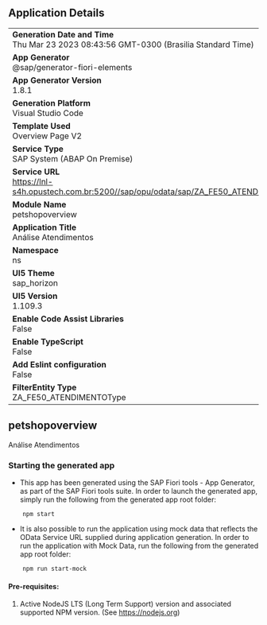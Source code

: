 ## Application Details
|               |
| ------------- |
|**Generation Date and Time**<br>Thu Mar 23 2023 08:43:56 GMT-0300 (Brasilia Standard Time)|
|**App Generator**<br>@sap/generator-fiori-elements|
|**App Generator Version**<br>1.8.1|
|**Generation Platform**<br>Visual Studio Code|
|**Template Used**<br>Overview Page V2|
|**Service Type**<br>SAP System (ABAP On Premise)|
|**Service URL**<br>https://lnl-s4h.opustech.com.br:5200//sap/opu/odata/sap/ZA_FE50_ATENDIMENTO_CDS
|**Module Name**<br>petshopoverview|
|**Application Title**<br>Análise Atendimentos|
|**Namespace**<br>ns|
|**UI5 Theme**<br>sap_horizon|
|**UI5 Version**<br>1.109.3|
|**Enable Code Assist Libraries**<br>False|
|**Enable TypeScript**<br>False|
|**Add Eslint configuration**<br>False|
|**FilterEntity Type**<br>ZA_FE50_ATENDIMENTOType|

## petshopoverview

Análise Atendimentos

### Starting the generated app

-   This app has been generated using the SAP Fiori tools - App Generator, as part of the SAP Fiori tools suite.  In order to launch the generated app, simply run the following from the generated app root folder:

```
    npm start
```

- It is also possible to run the application using mock data that reflects the OData Service URL supplied during application generation.  In order to run the application with Mock Data, run the following from the generated app root folder:

```
    npm run start-mock
```

#### Pre-requisites:

1. Active NodeJS LTS (Long Term Support) version and associated supported NPM version.  (See https://nodejs.org)


